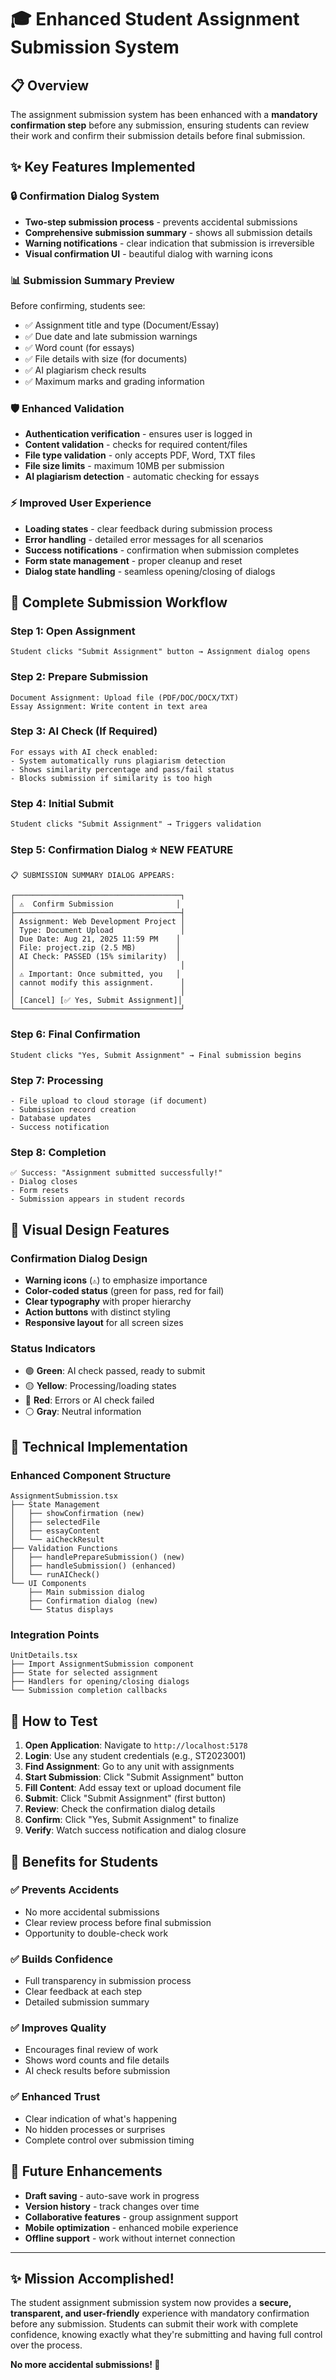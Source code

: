 # 🎓 Enhanced Student Assignment Submission System

## 📋 Overview
The assignment submission system has been enhanced with a **mandatory confirmation step** before any submission, ensuring students can review their work and confirm their submission details before final submission.

## ✨ Key Features Implemented

### 🔒 **Confirmation Dialog System**
- **Two-step submission process** - prevents accidental submissions
- **Comprehensive submission summary** - shows all submission details
- **Warning notifications** - clear indication that submission is irreversible
- **Visual confirmation UI** - beautiful dialog with warning icons

### 📊 **Submission Summary Preview**
Before confirming, students see:
- ✅ Assignment title and type (Document/Essay)
- ✅ Due date and late submission warnings
- ✅ Word count (for essays)
- ✅ File details with size (for documents)
- ✅ AI plagiarism check results
- ✅ Maximum marks and grading information

### 🛡️ **Enhanced Validation**
- **Authentication verification** - ensures user is logged in
- **Content validation** - checks for required content/files
- **File type validation** - only accepts PDF, Word, TXT files
- **File size limits** - maximum 10MB per submission
- **AI plagiarism detection** - automatic checking for essays

### ⚡ **Improved User Experience**
- **Loading states** - clear feedback during submission process
- **Error handling** - detailed error messages for all scenarios
- **Success notifications** - confirmation when submission completes
- **Form state management** - proper cleanup and reset
- **Dialog state handling** - seamless opening/closing of dialogs

## 🔄 **Complete Submission Workflow**

### Step 1: Open Assignment
```
Student clicks "Submit Assignment" button → Assignment dialog opens
```

### Step 2: Prepare Submission
```
Document Assignment: Upload file (PDF/DOC/DOCX/TXT)
Essay Assignment: Write content in text area
```

### Step 3: AI Check (If Required)
```
For essays with AI check enabled:
- System automatically runs plagiarism detection
- Shows similarity percentage and pass/fail status
- Blocks submission if similarity is too high
```

### Step 4: Initial Submit
```
Student clicks "Submit Assignment" → Triggers validation
```

### Step 5: Confirmation Dialog ⭐ **NEW FEATURE**
```
📋 SUBMISSION SUMMARY DIALOG APPEARS:

┌─────────────────────────────────────┐
│ ⚠️  Confirm Submission              │
├─────────────────────────────────────┤
│ Assignment: Web Development Project │
│ Type: Document Upload               │
│ Due Date: Aug 21, 2025 11:59 PM    │
│ File: project.zip (2.5 MB)         │
│ AI Check: PASSED (15% similarity)  │
│                                     │
│ ⚠️ Important: Once submitted, you   │
│ cannot modify this assignment.      │
│                                     │
│ [Cancel] [✅ Yes, Submit Assignment]│
└─────────────────────────────────────┘
```

### Step 6: Final Confirmation
```
Student clicks "Yes, Submit Assignment" → Final submission begins
```

### Step 7: Processing
```
- File upload to cloud storage (if document)
- Submission record creation
- Database updates
- Success notification
```

### Step 8: Completion
```
✅ Success: "Assignment submitted successfully!"
- Dialog closes
- Form resets
- Submission appears in student records
```

## 🎨 **Visual Design Features**

### Confirmation Dialog Design
- **Warning icons** (`⚠️`) to emphasize importance
- **Color-coded status** (green for pass, red for fail)
- **Clear typography** with proper hierarchy
- **Action buttons** with distinct styling
- **Responsive layout** for all screen sizes

### Status Indicators
- 🟢 **Green**: AI check passed, ready to submit
- 🟡 **Yellow**: Processing/loading states
- 🔴 **Red**: Errors or AI check failed
- ⚪ **Gray**: Neutral information

## 🔧 **Technical Implementation**

### Enhanced Component Structure
```
AssignmentSubmission.tsx
├── State Management
│   ├── showConfirmation (new)
│   ├── selectedFile
│   ├── essayContent
│   └── aiCheckResult
├── Validation Functions
│   ├── handlePrepareSubmission() (new)
│   ├── handleSubmission() (enhanced)
│   └── runAICheck()
└── UI Components
    ├── Main submission dialog
    ├── Confirmation dialog (new)
    └── Status displays
```

### Integration Points
```
UnitDetails.tsx
├── Import AssignmentSubmission component
├── State for selected assignment
├── Handlers for opening/closing dialogs
└── Submission completion callbacks
```

## 📱 **How to Test**

1. **Open Application**: Navigate to `http://localhost:5178`
2. **Login**: Use any student credentials (e.g., ST2023001)
3. **Find Assignment**: Go to any unit with assignments
4. **Start Submission**: Click "Submit Assignment" button
5. **Fill Content**: Add essay text or upload document file
6. **Submit**: Click "Submit Assignment" (first button)
7. **Review**: Check the confirmation dialog details
8. **Confirm**: Click "Yes, Submit Assignment" to finalize
9. **Verify**: Watch success notification and dialog closure

## 🎯 **Benefits for Students**

### ✅ **Prevents Accidents**
- No more accidental submissions
- Clear review process before final submission
- Opportunity to double-check work

### ✅ **Builds Confidence**
- Full transparency in submission process
- Clear feedback at each step
- Detailed submission summary

### ✅ **Improves Quality**
- Encourages final review of work
- Shows word counts and file details
- AI check results before submission

### ✅ **Enhanced Trust**
- Clear indication of what's happening
- No hidden processes or surprises
- Complete control over submission timing

## 🚀 **Future Enhancements**

- **Draft saving** - auto-save work in progress
- **Version history** - track changes over time
- **Collaborative features** - group assignment support
- **Mobile optimization** - enhanced mobile experience
- **Offline support** - work without internet connection

---

## ✨ **Mission Accomplished!**

The student assignment submission system now provides a **secure, transparent, and user-friendly** experience with mandatory confirmation before any submission. Students can submit their work with complete confidence, knowing exactly what they're submitting and having full control over the process.

**No more accidental submissions! 🎉**
